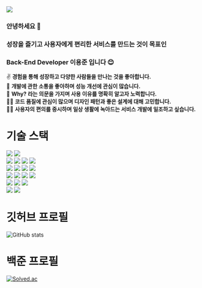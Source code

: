 <img src="https://capsule-render.vercel.app/api?type=waving&color=gradient&height=300&section=header&text=Hi%20I'm%20YongJun&fontSize=90" />

### 안녕하세요 👋
### 성장을 즐기고 사용자에게 편리한 서비스를 만드는 것이 목표인
### Back-End Developer 이용준 입니다 😊

✌ **경험을 통해 성장하고 다양한 사람들을 만나는 것을 좋아합니다.**<br>
🙌 **개발에 관한 소통을 좋아하며 성능 개선에 관심이 많습니다.**<br>
🤔 **Why? 라는 의문을 가지며 사용 이유를 명확히 알고자 노력합니다.**<br>
🏃‍♂️ **코드 품질에 관심이 많으며 디자인 패턴과 좋은 설계에 대해 고민합니다.**<br>
👨‍💻 **사용자의 편의를 중시하며 일상 생활에 녹아드는 서비스 개발에 일조하고 싶습니다.**<br>

# 기술 스택
<div align=left> 
  <img src="https://img.shields.io/badge/java-007396?style=for-the-badge&logo=java&logoColor=white"> 
  <img src="https://img.shields.io/badge/python-3776AB?style=for-the-badge&logo=python&logoColor=white"> 
  <br>
  
  <img src="https://img.shields.io/badge/Spring-6DB33F?style=for-the-badge&logo=spring&logoColor=white">
  <img src="https://img.shields.io/badge/Spring Boot-6DB33F?style=for-the-badge&logo=springboot&logoColor=white"> 
  <img src="https://img.shields.io/badge/Django-092E20?style=for-the-badge&logo=django&logoColor=white">
  <img src="https://img.shields.io/badge/Flask-000000?style=for-the-badge&logo=flask&logoColor=white">
  <br>

  <img src="https://img.shields.io/badge/Jpa-6DB33F?style=for-the-badge&logo=jpa&logoColor=white">
  <img src="https://img.shields.io/badge/Querydsl-6DB34F?style=for-the-badge&logo=querydsl&logoColor=white">
  <img src="https://img.shields.io/badge/Junit5-25A162?style=for-the-badge&logo=junit5&logoColor=white"> 
  <img src="https://img.shields.io/badge/Mybatis-DC382D?style=for-the-badge&logo=mybatis&logoColor=white">
  <br>

  <img src="https://img.shields.io/badge/mysql-4479A1?style=for-the-badge&logo=mysql&logoColor=white"> 
  <img src="https://img.shields.io/badge/mariaDB-003545?style=for-the-badge&logo=mariaDB&logoColor=white"> 
  <img src="https://img.shields.io/badge/mongoDB-47A248?style=for-the-badge&logo=MongoDB&logoColor=white">
  <img src="https://img.shields.io/badge/Redis-DC382D?style=for-the-badge&logo=redis&logoColor=white">
  <br>

  <img src="https://img.shields.io/badge/jenkins-D24939?style=for-the-badge&logo=jenkins&logoColor=white">
  <img src="https://img.shields.io/badge/docker-2496ED?style=for-the-badge&logo=docker&logoColor=white">
  <img src="https://img.shields.io/badge/nginx-009639?style=for-the-badge&logo=nginx&logoColor=white">
  <br>

   <img src="https://img.shields.io/badge/github-181717?style=for-the-badge&logo=github&logoColor=white">
  <img src="https://img.shields.io/badge/git-F05032?style=for-the-badge&logo=git&logoColor=white">
  <br>
</div>

# 깃허브 프로필
![GitHub stats](https://github-readme-stats.vercel.app/api?username=jjuny0310&show_icons=true&count_private=true&hide_border=true)

# 백준 프로필
[![Solved.ac](http://mazassumnida.wtf/api/v2/generate_badge?boj=jjuny7712)](https://solved.ac/jjuny7712)

